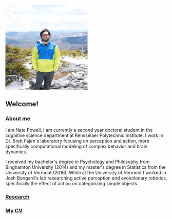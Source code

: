 <img src="https://github.com/natepowell81/natepowell81.github.io/blob/master/_images/me.png?raw=true" width="256">

## Welcome!


### About me

I am Nate Powell, I am currently a second year doctoral student in the cognitive science department at Rensselaer Polytechnic Institute. I work in Dr. Brett Fajen's laboratory focusing on perception and action, more specifically computational modeling of complex behavior and brain dynamics. 

I received my bachelor's degree in Psychology and Philosophy from Binghamton University (2014) and my master's degree in Statistics from the University of Vermont (2016). While at the University of Vermont I worked in Josh Bongard's lab researching active perception and evolutionary robotics, specifically the effect of action on categorizing simple objects.   

### [Research](research.md)

### [My CV](_images/CV.pdf)
